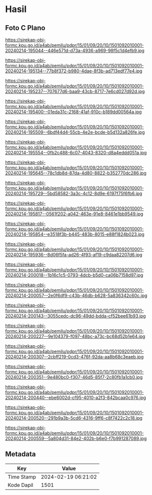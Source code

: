 # Hasil

## Foto C Plano

https://sirekap-obj-formc.kpu.go.id/a4ab/pemilu/pdpr/15/01/09/20/10/1501092010001-20240214-195044--446e571d-d73a-4936-a969-98f5c1d4efb9.jpg

https://sirekap-obj-formc.kpu.go.id/a4ab/pemilu/pdpr/15/01/09/20/10/1501092010001-20240214-195134--77b8f372-b980-4dae-8f3b-ad713edf77e4.jpg

https://sirekap-obj-formc.kpu.go.id/a4ab/pemilu/pdpr/15/01/09/20/10/1501092010001-20240214-195237--707677d6-baa9-43cb-8717-7e6cd027d92d.jpg

https://sirekap-obj-formc.kpu.go.id/a4ab/pemilu/pdpr/15/01/09/20/10/1501092010001-20240214-195400--01eda31c-2168-41af-910c-b189dd00564a.jpg

https://sirekap-obj-formc.kpu.go.id/a4ab/pemilu/pdpr/15/01/09/20/10/1501092010001-20240214-195509--6bdf44d4-55cb-4e2e-bcde-b5d132a826fe.jpg

https://sirekap-obj-formc.kpu.go.id/a4ab/pemilu/pdpr/15/01/09/20/10/1501092010001-20240214-195554--0fb2c488-6c07-4043-8320-d8a4eddd051a.jpg

https://sirekap-obj-formc.kpu.go.id/a4ab/pemilu/pdpr/15/01/09/20/10/1501092010001-20240214-195645--78c1db8d-87da-4d80-8822-b352770dc286.jpg

https://sirekap-obj-formc.kpu.go.id/a4ab/pemilu/pdpr/15/01/09/20/10/1501092010001-20240214-195729--5bd58582-3a3c-4c12-8d9e-6197f75f6fb6.jpg

https://sirekap-obj-formc.kpu.go.id/a4ab/pemilu/pdpr/15/01/09/20/10/1501092010001-20240214-195817--0561f202-a042-463e-91e8-8461e1bb9549.jpg

https://sirekap-obj-formc.kpu.go.id/a4ab/pemilu/pdpr/15/01/09/20/10/1501092010001-20240214-195854--e3518f3b-b445-483b-8015-e88f1824b023.jpg

https://sirekap-obj-formc.kpu.go.id/a4ab/pemilu/pdpr/15/01/09/20/10/1501092010001-20240214-195936--8d06f5fa-ad26-4f93-af19-c9daa82207d6.jpg

https://sirekap-obj-formc.kpu.go.id/a4ab/pemilu/pdpr/15/01/09/20/10/1501092010001-20240214-200018--1b16c1c5-0793-4dcb-b5d0-ca06b7158d97.jpg

https://sirekap-obj-formc.kpu.go.id/a4ab/pemilu/pdpr/15/01/09/20/10/1501092010001-20240214-200057--2e0f6df9-c43b-46db-b628-5a836342c60c.jpg

https://sirekap-obj-formc.kpu.go.id/a4ab/pemilu/pdpr/15/01/09/20/10/1501092010001-20240214-200143--3055cedc-dc96-49dd-bdda-cf52bee61b93.jpg

https://sirekap-obj-formc.kpu.go.id/a4ab/pemilu/pdpr/15/01/09/20/10/1501092010001-20240214-200227--9e104379-f097-48bc-a73c-bc68d52b1e64.jpg

https://sirekap-obj-formc.kpu.go.id/a4ab/pemilu/pdpr/15/01/09/20/10/1501092010001-20240214-200307--2cbff219-0cd3-476f-92da-aa8b68c3eaeb.jpg

https://sirekap-obj-formc.kpu.go.id/a4ab/pemilu/pdpr/15/01/09/20/10/1501092010001-20240214-200351--9e480bc0-f307-46d5-85f7-2c80fb1a1cb0.jpg

https://sirekap-obj-formc.kpu.go.id/a4ab/pemilu/pdpr/15/01/09/20/10/1501092010001-20240214-200440--ebe6002d-cf95-4010-a2f3-842bcaa0c976.jpg

https://sirekap-obj-formc.kpu.go.id/a4ab/pemilu/pdpr/15/01/09/20/10/1501092010001-20240214-200520--291b9a3b-5cd6-4316-9ff6-c8f7422c2c18.jpg

https://sirekap-obj-formc.kpu.go.id/a4ab/pemilu/pdpr/15/01/09/20/10/1501092010001-20240214-200559--5a804d31-84e2-402b-b6e0-f7b991287089.jpg


## Metadata

| Key        | Value               |
| ---------- | ------------------- |
| Time Stamp | 2024-02-19 06:21:02 |
| Kode Dapil | 1501                |



